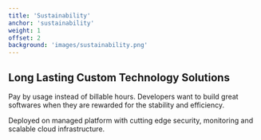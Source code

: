 ```yaml
---
title: 'Sustainability'
anchor: 'sustainability'
weight: 1
offset: 2
background: 'images/sustainability.png'
---
```


## Long Lasting Custom Technology Solutions

Pay by usage instead of billable hours. Developers want to build great softwares when they are rewarded for the stability and efficiency.

Deployed on managed platform with cutting edge security, monitoring and scalable cloud infrastructure.

